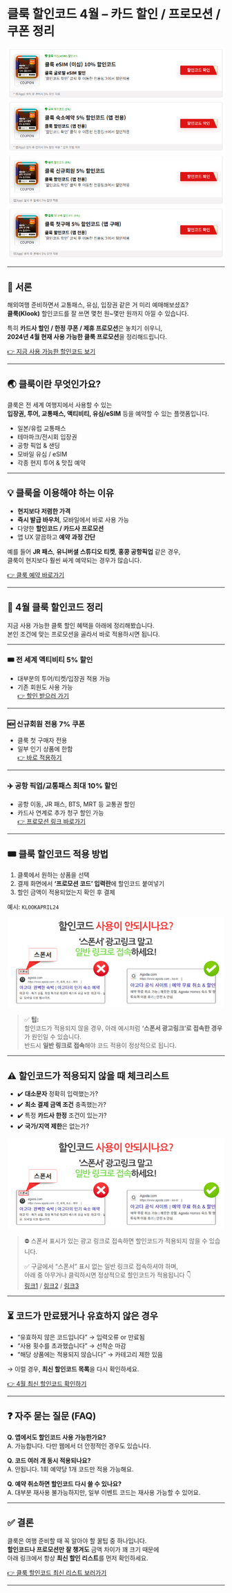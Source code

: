 # 클룩 할인코드 4월 – 카드 할인 / 프로모션 / 쿠폰 정리

[![할인 리스트 바로가기](https://github.com/promocode-hub/klook-promocode/blob/main/image.png?raw=true)](http://app.ac/ubM3nxl63)

---

## 📝 서론

해외여행 준비하면서 교통패스, 유심, 입장권 같은 거 미리 예매해보셨죠?  
**클룩(Klook)** 할인코드를 잘 쓰면 몇천 원~몇만 원까지 아낄 수 있습니다.

특히 **카드사 할인 / 한정 쿠폰 / 제휴 프로모션**은 놓치기 쉬우니,  
**2024년 4월 현재 사용 가능한 클룩 프로모션**을 정리해드립니다.

[👉 지금 사용 가능한 할인코드 보기](http://app.ac/qErQGNS63)

---

## 🌏 클룩이란 무엇인가요?

클룩은 전 세계 여행지에서 사용할 수 있는  
**입장권, 투어, 교통패스, 액티비티, 유심/eSIM** 등을 예약할 수 있는 플랫폼입니다.

- 일본/유럽 교통패스  
- 테마파크/전시회 입장권  
- 공항 픽업 & 샌딩  
- 모바일 유심 / eSIM  
- 각종 현지 투어 & 맛집 예약

---

## 💡 클룩을 이용해야 하는 이유

- **현지보다 저렴한 가격**
- **즉시 발급 바우처**, 모바일에서 바로 사용 가능
- 다양한 **할인코드 / 카드사 프로모션**
- 앱 UX 깔끔하고 **예약 과정 간단**

예를 들어 **JR 패스**, **유니버셜 스튜디오 티켓**, **홍콩 공항픽업** 같은 경우,  
클룩이 현지보다 훨씬 싸게 예약되는 경우가 많습니다.

[👉 클룩 예약 바로가기](http://app.ac/UbM3nxl93)

---

## 🧾 4월 클룩 할인코드 정리

지금 사용 가능한 클룩 할인 혜택을 아래에 정리해봤습니다.  
본인 조건에 맞는 프로모션을 골라서 바로 적용하시면 됩니다.

---

### 🎟️ 전 세계 액티비티 5% 할인
- 대부분의 투어/티켓/입장권 적용 가능  
- 기존 회원도 사용 가능  
[👉 할인 받으러 가기](http://app.ac/ubM3nxl63)

---

### 🆕 신규회원 전용 7% 쿠폰
- 클룩 첫 구매자 전용  
- 일부 인기 상품에 한함  
[👉 바로 적용하기](http://app.ac/qErQGNS63)

---

### ✈️ 공항 픽업/교통패스 최대 10% 할인
- 공항 이동, JR 패스, BTS, MRT 등 교통권 할인  
- 카드사 연계로 추가 청구 할인 가능  
[👉 프로모션 링크 바로가기](http://app.ac/UbM3nxl93)

---

## 🎟️ 클룩 할인코드 적용 방법

1. 클룩에서 원하는 상품을 선택  
2. 결제 화면에서 **‘프로모션 코드’ 입력란**에 할인코드 붙여넣기  
3. 할인 금액이 적용되었는지 확인 후 결제  

예시: `KLOOKAPRIL24`

[![할인코드 안내](https://github.com/promocode-hub/klook-promocode/blob/main/guide-banner.png?raw=true)](http://app.ac/ubM3nxl63)

> ✅ **팁:**  
> 할인코드가 적용되지 않을 경우, 아래 예시처럼 **‘스폰서 광고링크’로 접속한 경우**가 원인일 수 있습니다.  
> 반드시 **일반 링크로 접속**해야 코드 적용이 정상적으로 됩니다.

---

## ⚠️ 할인코드가 적용되지 않을 때 체크리스트

- ✔️ **대소문자** 정확히 입력했는가?  
- ✔️ **최소 결제 금액 조건** 충족했는가?  
- ✔️ 특정 **카드사 한정** 조건이 있는가?  
- ✔️ **국가/지역 제한**은 없는가?  

[![할인코드 오류 예시](https://github.com/promocode-hub/klook-promocode/blob/main/guide-banner.png?raw=true)](http://app.ac/qErQGNS63)

> ⛔ 스폰서 표시가 있는 광고 링크로 접속하면 할인코드가 적용되지 않을 수 있습니다.  
>  
> ✅ 구글에서 “스폰서” 표시 없는 일반 링크로 접속하셔야 하며,  
> 아래 중 아무거나 클릭하시면 정상적으로 할인코드가 적용됩니다 👇  
> [링크1](http://app.ac/ubM3nxl63) / [링크2](http://app.ac/qErQGNS63) / [링크3](http://app.ac/UbM3nxl93)

---

## ⏳ 코드가 만료됐거나 유효하지 않은 경우

- “유효하지 않은 코드입니다” → 입력오류 or 만료됨  
- “사용 횟수를 초과했습니다” → 선착순 마감  
- “해당 상품에는 적용되지 않습니다” → 카테고리 제한 있음  

→ 이럴 경우, **최신 할인코드 목록**을 다시 확인하세요.

[👉 4월 최신 할인코드 확인하기](http://app.ac/qErQGNS63)

---

## ❓ 자주 묻는 질문 (FAQ)

**Q. 앱에서도 할인코드 사용 가능한가요?**  
A. 가능합니다. 다만 웹에서 더 안정적인 경우도 있습니다.

**Q. 코드 여러 개 동시 적용되나요?**  
A. 안됩니다. 1회 예약당 1개 코드만 적용 가능해요.

**Q. 예약 취소하면 할인코드 다시 쓸 수 있나요?**  
A. 대부분 재사용 불가능하지만, 일부 이벤트 코드는 재사용 가능할 수 있어요.

---

## ✅ 결론

클룩은 여행 준비할 때 꼭 알아야 할 꿀팁 중 하나입니다.  
**할인코드나 프로모션만 잘 챙겨도** 금액 차이가 꽤 크기 때문에  
아래 링크에서 항상 **최신 할인 리스트**를 먼저 확인하세요.

[👉 클룩 할인코드 최신 리스트 보러가기](http://app.ac/ubM3nxl63)

---
